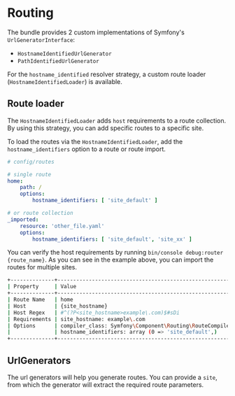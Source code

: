 # Routing

The bundle provides 2 custom implementations of Symfony's `UrlGeneratorInterface`:
- `HostnameIdentifiedUrlGenerator`
- `PathIdentifiedUrlGenerator`

For the `hostname_identified` resolver strategy, a custom route loader (`HostnameIdentifiedLoader`) is available.

## Route loader 

The `HostnameIdentifiedLoader` adds `host` requirements to a route collection.
By using this strategy, you can add specific routes to a specific site.

To load the routes via the `HostnameIdentifiedLoader`, add the `hostname_identifiers` option to a route or route import.

```yaml
# config/routes

# single route
home:
    path: /
    options:
        hostname_identifiers: [ 'site_default' ]    

# or route collection
_imported:
    resource: 'other_file.yaml'
    options:
        hostname_identifiers: [ 'site_default', 'site_xx' ]
```

You can verify the host requirements by running `bin/console debug:router {route_name}`.
As you can see in the example above, you can import the routes for multiple sites.

```bash
+--------------+------------------------------------------------------------+
| Property     | Value                                                      |
+--------------+------------------------------------------------------------+
| Route Name   | home                                                       |
| Host         | {site_hostname}                                            |
| Host Regex   | #^(?P<site_hostname>example\.com)$#sDi                     |
| Requirements | site_hostname: example\.com                                |
| Options      | compiler_class: Symfony\Component\Routing\RouteCompiler    |
|              | hostname_identifiers: array (0 => 'site_default',)         |
+--------------+------------------------------------------------------------+
```

## UrlGenerators

The url generators will help you generate routes.
You can provide a `site`, from which the generator will extract the required route parameters. 
